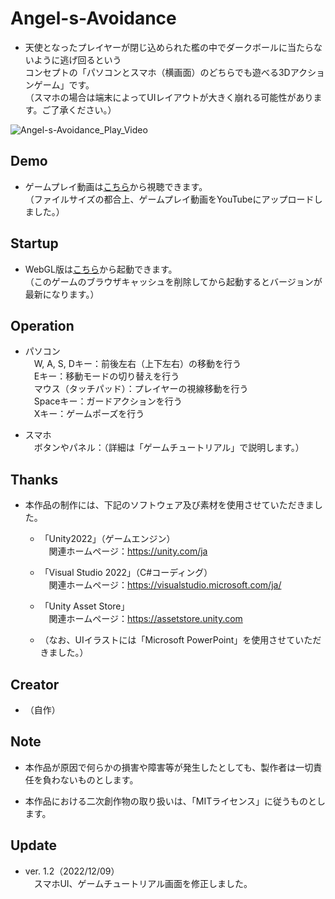 # Angel-s-Avoidance

* 天使となったプレイヤーが閉じ込められた檻の中でダークボールに当たらないように逃げ回るという<br>
コンセプトの「パソコンとスマホ（横画面）のどちらでも遊べる3Dアクションゲーム」です。<br>
（スマホの場合は端末によってUIレイアウトが大きく崩れる可能性があります。ご了承ください。）

![Angel-s-Avoidance_Play_Video](https://user-images.githubusercontent.com/113690929/206866631-56b57edd-ac89-4132-b58f-5eae4f83b6ed.png)

## Demo

* ゲームプレイ動画は[こちら](https://youtu.be/GU2AWfyhauA)から視聴できます。<br>
（ファイルサイズの都合上、ゲームプレイ動画をYouTubeにアップロードしました。）

## Startup

* WebGL版は[こちら](https://lunatic-turtle.com/games/AsA/)から起動できます。<br>
（このゲームのブラウザキャッシュを削除してから起動するとバージョンが最新になります。）

## Operation

* パソコン<br>
　W, A, S, Dキー：前後左右（上下左右）の移動を行う<br>
　Eキー：移動モードの切り替えを行う<br>
　マウス（タッチパッド）：プレイヤーの視線移動を行う<br>
　Spaceキー：ガードアクションを行う<br>
　Xキー：ゲームポーズを行う

* スマホ<br>
　ボタンやパネル：（詳細は「ゲームチュートリアル」で説明します。）

## Thanks

* 本作品の制作には、下記のソフトウェア及び素材を使用させていただきました。

  * 「Unity2022」（ゲームエンジン）<br>
  　関連ホームページ：https://unity.com/ja

  * 「Visual Studio 2022」（C#コーディング）<br>
  　関連ホームページ：https://visualstudio.microsoft.com/ja/

  * 「Unity Asset Store」<br>
  　関連ホームページ：https://assetstore.unity.com

  * （なお、UIイラストには「Microsoft PowerPoint」を使用させていただきました。）

## Creator

* （自作）

## Note

* 本作品が原因で何らかの損害や障害等が発生したとしても、製作者は一切責任を負わないものとします。

* 本作品における二次創作物の取り扱いは、「MITライセンス」に従うものとします。

## Update

* ver. 1.2（2022/12/09）<br>
　スマホUI、ゲームチュートリアル画面を修正しました。
